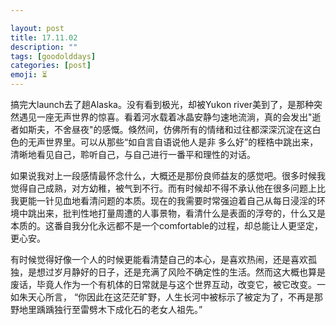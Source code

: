 ```yaml
---

layout: post
title: 17.11.02
description: ""
tags: [goodolddays]
categories: [post]
emoji: ⏳
---
```

搞完大launch去了趟Alaska。没有看到极光，却被Yukon river美到了，是那种突然遇见一座无声世界的惊喜。看着河水载着冰晶安静匀速地流淌，真的会发出"逝者如斯夫，不舍昼夜"的感慨。倏然间，仿佛所有的情绪和过往都深深沉淀在这白色的无声世界里。可以从那些“如自言自语说他人是非 多么好”的桎梏中跳出来，清晰地看见自己，聆听自己，与自己进行一番平和理性的对话。

如果说我对上一段感情最怀念什么，大概还是那份良师益友的感觉吧。很多时候我觉得自己成熟，对方幼稚，被气到不行。而有时候却不得不承认他在很多问题上比我更能一针见血地看清问题的本质。现在的我需要时常强迫着自己从每日浸淫的环境中跳出来，批判性地打量周遭的人事景物，看清什么是表面的浮夸的，什么又是本质的。这番自我分化永远都不是一个comfortable的过程，却总能让人更坚定，更心安。

有时候觉得好像一个人的时候更能看清楚自己的本心，是喜欢热闹，还是喜欢孤独，是想过岁月静好的日子，还是充满了风险不确定性的生活。然而这大概也算是废话，毕竟人作为一个有机体的日常就是与这个世界互动，改变它，被它改变。一如朱天心所言， “你因此在这茫茫旷野，人生长河中被标示了被定为了，不再是那野地里踽踽独行至雷劈木下成化石的老女人祖先。” 
